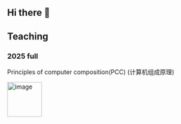 ## Hi there 👋

<!--

**Here are some ideas to get you started:**

🙋‍♀️ A short introduction - what is your organization all about?
🌈 Contribution guidelines - how can the community get involved?
👩‍💻 Useful resources - where can the community find your docs? Is there anything else the community should know?
🍿 Fun facts - what does your team eat for breakfast?
🧙 Remember, you can do mighty things with the power of [Markdown](https://docs.github.com/github/writing-on-github/getting-started-with-writing-and-formatting-on-github/basic-writing-and-formatting-syntax)
-->

## Teaching

### 2025 full 

Principles of computer composition(PCC) (计算机组成原理)

<img width="80" height="80" alt="image" src="https://github.com/user-attachments/assets/dd6705b9-ded0-484f-8780-b4161893f68c" />
